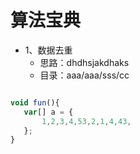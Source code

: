 # 算法宝典

- 1、数据去重
    - 思路：dhdhsjakdhaks
    - 目录：aaa/aaa/sss/cc
    
 ```` javascript
 
 void fun(){
    var[] a = {
        1,2,3,4,53,2,1,4,43,
    };
 }
 
 ````